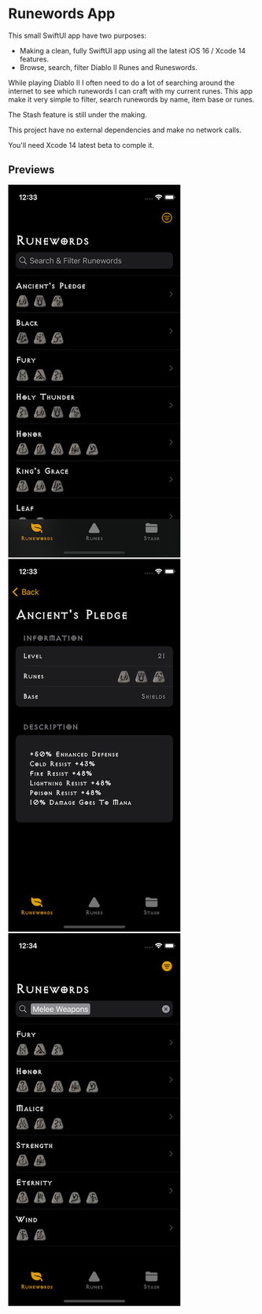 # Runewords App

This small SwiftUI app have two purposes:

* Making a clean, fully SwiftUI app using all the latest iOS 16 / Xcode 14 features.
* Browse, search, filter Diablo II Runes and Runeswords.

While playing Diablo II I often need to do a lot of searching around the internet to see which runewords I can craft with my current runes. This app make it very simple to filter, search runewords by name, item base or runes.

The Stash feature is still under the making.

This project have no external dependencies and make no network calls.

You'll need Xcode 14 latest beta to comple it.

## Previews

![Screenshot](Images/image1.png?)
![Screenshot](Images/image2.png?)
![Screenshot](Images/image3.png?)
